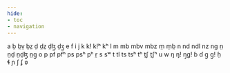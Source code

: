 ```yaml
---
hide:
- toc
- navigation
---
```

a
b̤
b̤v̤
b̤z̤
d̤
d̤z̤
d̤ɮ̤
d̤ʒ̤
e
f
i
j
k
kǃ
kǃʰ
kʰ
l
m
mb
mbv
mbz
m̤
m̤b̤
n
nd
ndl
nz
nɡ
n̤
n̤d̤
n̤d̤ɮ̤
n̤ɡ̤
o
p
pf
pfʰ
ps
psʰ
pʰ
r̤
s
sʷ
t
tl
ts
tsʰ
tʰ
t̠ʃ
t̠ʃʰ
u
w
ŋ
ŋǃ
ŋ̤ɡǃ
ɓ
ɗ
ɡ̤
ɡ̤ǃ
ɦ̤
ɬ
ɲ
ʃ
ʄ
ʋ
